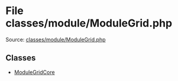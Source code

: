 File classes/module/ModuleGrid.php
=========

Source: [classes/module/ModuleGrid.php](https://github.com/PrestaShop/PrestaShop/blob/1.5.4.0/classes/module/ModuleGrid.php)


Classes
-------

* [ModuleGridCore](class.ModuleGridCore.md)

